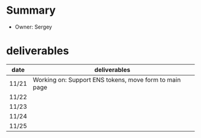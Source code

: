# Summary
* Owner: Sergey

# deliverables
| date  | deliverables |
|--- | ---|
| 11/21  | Working on: Support ENS tokens, move form to main page |
| 11/22  |  |
| 11/23  |  |
| 11/24  |  |
| 11/25  |  |


